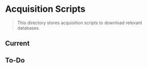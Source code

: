 # Acquisition Scripts
> This directory stores acquisition scripts to download relevant databases.


## Current



## To-Do




